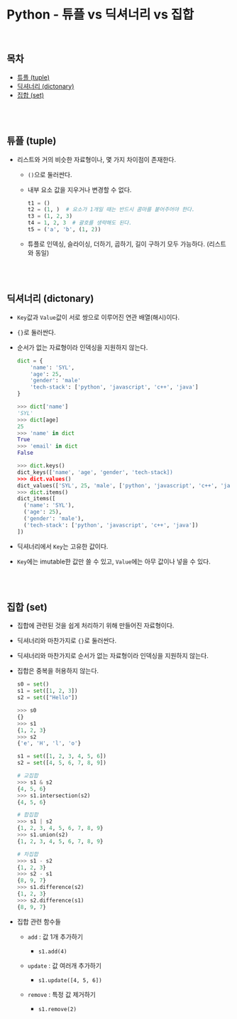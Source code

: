 # Python - 튜플 vs 딕셔너리 vs 집합

<br/>

## 목차

- <a href="https://github.com/SangYoonLee1231/TIL/blob/main/Python/python_tuple_dict_set.md#%ED%8A%9C%ED%94%8C-tuple">튜플 (tuple)</a>
- <a href="https://github.com/SangYoonLee1231/TIL/blob/main/Python/python_tuple_dict_set.md#%EB%94%95%EC%85%94%EB%84%88%EB%A6%AC-dictonary">딕셔너리 (dictonary)</a>
- <a href="https://github.com/SangYoonLee1231/TIL/blob/main/Python/python_tuple_dict_set.md#%EC%A7%91%ED%95%A9-set">집합 (set)</a>

<br/><br/>

## 튜플 (tuple)

- 리스트와 거의 비슷한 자료형이나, 몇 가지 차이점이 존재한다.

  - <code>()</code>으로 둘러싼다.

  - 내부 요소 값을 지우거나 변경할 수 없다.

    ```python
    t1 = ()
    t2 = (1, )  # 요소가 1개일 때는 반드시 콤마를 붙어주어야 한다.
    t3 = (1, 2, 3)
    t4 = 1, 2, 3  # 괄호를 생략해도 된다.
    t5 = ('a', 'b', (1, 2))
    ```

  - 튜플로 인덱싱, 슬라이싱, 더하기, 곱하기, 길이 구하기 모두 가능하다. (리스트와 동일)

<br/><br/>

## 딕셔너리 (dictonary)

- <code>Key</code>값과 <code>Value</code>값이 서로 쌍으로 이루어진 연관 배열(해시)이다.

- <code>{}</code>로 둘러싼다.

- 순서가 없는 자료형이라 인덱싱을 지원하지 않는다.

  ```python
  dict = {
      'name': 'SYL',
      'age': 25,
      'gender': 'male'
      'tech-stack': ['python', 'javascript', 'c++', 'java']
  }
  ```

  ```python
  >>> dict['name']
  'SYL'
  >>> dict[age]
  25
  >>> 'name' in dict
  True
  >>> 'email' in dict
  False
  ```

  ```python
  >>> dict.keys()
  dict_keys(['name', 'age', 'gender', 'tech-stack])
  >>> dict.values()
  dict_values(['SYL', 25, 'male', ['python', 'javascript', 'c++', 'java']])
  >>> dict.items()
  dict_items([
    ('name': 'SYL'),
    ('age': 25),
    ('gender': 'male'),
    ('tech-stack': ['python', 'javascript', 'c++', 'java'])
  ])
  ```

- 딕셔너리에서 <code>Key</code>는 고유한 값이다.

- <code>Key</code>에는 imutable한 값만 쓸 수 있고, <code>Value</code>에는 아무 값이나 넣을 수 있다.

<br/><br/>

## 집합 (set)

- 집합에 관련된 것을 쉽게 처리하기 위해 만들어진 자료형이다.

- 딕셔너리와 마찬가지로 <code>{}</code>로 둘러싼다.

- 딕셔너리와 마찬가지로 순서가 없는 자료형이라 인덱싱을 지원하지 않는다.

- 집합은 중복을 허용하지 않는다.

  ```python
  s0 = set()
  s1 = set([1, 2, 3])
  s2 = set(["Hello"])
  ```

  ```python
  >>> s0
  {}
  >>> s1
  {1, 2, 3}
  >>> s2
  {'e', 'H', 'l', 'o'}
  ```

  ```python
  s1 = set([1, 2, 3, 4, 5, 6])
  s2 = set([4, 5, 6, 7, 8, 9])
  ```

  ```python
  # 교집합
  >>> s1 & s2
  {4, 5, 6}
  >>> s1.intersection(s2)
  {4, 5, 6}

  # 합집합
  >>> s1 | s2
  {1, 2, 3, 4, 5, 6, 7, 8, 9}
  >>> s1.union(s2)
  {1, 2, 3, 4, 5, 6, 7, 8, 9}

  # 차집합
  >>> s1 - s2
  {1, 2, 3}
  >>> s2 - s1
  {8, 9, 7}
  >>> s1.difference(s2)
  {1, 2, 3}
  >>> s2.difference(s1)
  {8, 9, 7}
  ```

- 집합 관련 함수들

  - <code>add</code> : 값 1개 추가하기

    - <code>s1.add(4)</code>

  - <code>update</code> : 값 여러개 추가하기

    - <code>s1.update([4, 5, 6])</code>

  - <code>remove</code> : 특정 값 제거하기

    - <code>s1.remove(2)</code>
